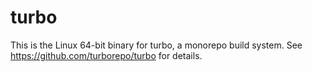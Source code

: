 # turbo

This is the Linux 64-bit binary for turbo, a monorepo build system. See https://github.com/turborepo/turbo for details.
